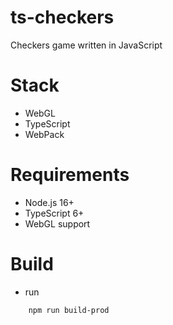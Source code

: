 # ts-checkers
Checkers game written in JavaScript

# Stack
* WebGL
* TypeScript
* WebPack

# Requirements
* Node.js 16+
* TypeScript 6+
* WebGL support

# Build
* run
```bash
    npm run build-prod
```

